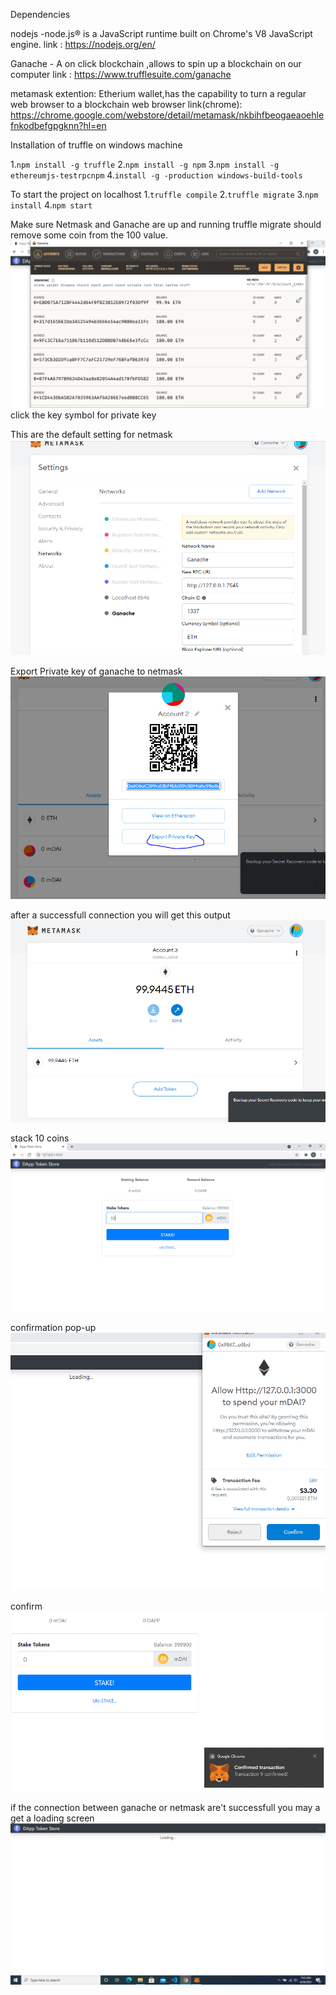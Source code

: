 Dependencies

nodejs -node.js® is a JavaScript runtime built on Chrome's V8 JavaScript engine.
link : https://nodejs.org/en/

Ganache - A on click blockchain ,allows to spin up a blockchain on our computer
link : https://www.trufflesuite.com/ganache

metamask extention: Etherium wallet,has the capability to turn a regular web browser to a blockchain web browser
link(chrome): https://chrome.google.com/webstore/detail/metamask/nkbihfbeogaeaoehlefnkodbefgpgknn?hl=en

Installation of truffle on windows machine 

1.```npm install -g truffle```
2.```npm install -g npm```
3.```npm install -g ethereumjs-testrpcnpm```
4.```install -g -production windows-build-tools```

To start the project on localhost
1.```truffle compile```
2.```truffle migrate```
3.```npm install```
4.```npm start```

Make sure Netmask and  Ganache are up and running
truffle migrate should remove some coin from the 100 value.
![Ganache Page](./screenshot/daap2.png)
click the key symbol for private key

This are the default setting for netmask
!["netmask Page"](./screenshot/daap3.PNG)

Export Private key of ganache to netmask
![netmask Page](./screenshot/daap4.PNG)

after a successfull connection you will get this output
![netmask Page](./screenshot/daap6.PNG)

stack 10 coins
![netmask Page](./screenshot/daap7.PNG)

confirmation pop-up
![netmask Page](./screenshot/daap8.PNG)

confirm
![netmask Page](./screenshot/daap9.PNG)

if the connection between ganache or netmask are't successfull you may a get a loading screen
![alt text](https://github.com/rohitmaurya-png/BlockChain-Webapp/blob/main/screenshot/daap.PNG)



